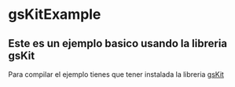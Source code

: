 # gsKitExample

## Este es un ejemplo basico usando la libreria gsKit

Para compilar el ejemplo tienes que tener instalada la libreria [gsKit](https://github.com/ps2dev/gsKit)

